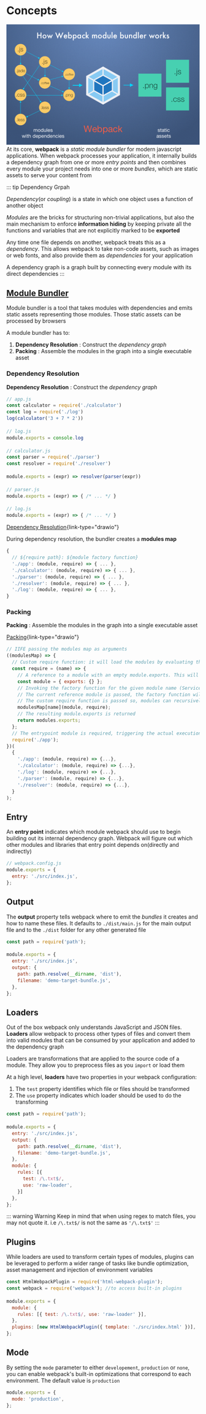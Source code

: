 # Concepts
![webpack](./FILES/concepts.md/137fd53e.png)
At its core, **webpack** is a *static module bundler* for modern javascript applications. When webpack processes your application, it internally builds a dependency graph from one or more *entry points* and then combines every module your project needs into one or more *bundles*, which are static assets to serve your content from


::: tip Dependency Grpah

*Dependency*(or *coupling*) is a state in which one object uses a function of another object

*Modules* are the bricks for structuring non-trivial applications, but also the main mechanism to enforce **information hiding** by keeping private all the functions and variables that are not explicitly marked to be **exported**

Any time one file depends on another, webpack treats this as a *dependency*. This allows webpack to take non-code assets, such as images or web fonts, and also provide them as *dependencies* for your application

A dependency graph is a graph built by connecting every module with its direct dependencies
:::

## [Module Bundler](https://slides.com/lucianomammino/unbundling-the-javascript-module-bundler-dublinjs#/76/0/3)
Module bundler is a tool that takes modules with dependencies and emits static assets representing those modules. Those static assets can be processed by browsers

A module bundler has to:
1. **Dependency Resolution** : Construct the *dependency graph*
1. **Packing** : Assemble the modules in the graph into a single executable asset


### Dependency Resolution
**Dependency Resolution** : Construct the *dependency graph*
```js
// app.js
const calculator = require('./calculator')
const log = require('./log')
log(calculator('3 + 7 * 2'))

// log.js
module.exports = console.log

// calculator.js
const parser = require('./parser')
const resolver = require('./resolver')

module.exports = (expr) => resolver(parser(expr))

// parser.js
module.exports = (expr) => { /* ... */ }

// log.js
module.exports = (expr) => { /* ... */ }
```

[Dependency Resolution](./drawio/dependency-resolution.drawio){link-type="drawio"}

During dependency resolution, the bundler creates a **modules map**

```js
{
  // ${require path}: ${module factory function}
  './app': (module, require) => { ... },
  './calculator': (module, require) => { ... },
  './parser': (module, require) => { ... },
  './resolver': (module, require) => { ... },
  './log': (module, require) => { ... },
}
```
### Packing
**Packing** : Assemble the modules in the graph into a single executable asset

[Packing](./drawio/packing.drawio){link-type="drawio"}

```js
// IIFE passing the modules map as arguments
((modulesMap) => {
  // Custom require function: it will load the modules by evaluating the code from the modules map
  const require = (name) => {
    // A reference to a module with an empty module.exports. This will be filled at evaluation time
    const module = { exports: {} };
    // Invoking the factory function for the given module name (Service locator pattern).
    // The current reference module is passed, the factory function will modify this object by adding the proper exported values
    // The custom require function is passed so, modules can recursively require other modules
    modulesMap[name](module, require);
    // The resulting module.exports is returned
    return modules.exports;
  };
  // The entrypoint module is required, triggering the actual execution of the business logic
  require('./app');
})(
  {
    './app': (module, require) => {...},
    './calculator': (module, require) => {...},
    './log': (module, require) => {...},
    './parser': (module, require) => {...},
    './resolver': (module, require) => {...},
  }
);
```

## Entry
An **entry point** indicates which module webpack should use to begin building out its internal dependency graph. Webpack will figure out which other modules and libraries that entry point depends on(directly and indirectly)

```js
// webpack.config.js
module.exports = {
  entry: './src/index.js',
};
```

## Output
The **output** property tells webpack where to emit the *bundles* it creates and how to name these files. It defaults to `./dist/main.js` for the main output file and to the `./dist` folder for any other generated file

```js
const path = require('path');

module.exports = {
  entry: './src/index.js',
  output: {
    path: path.resolve(__dirname, 'dist'),
    filename: 'demo-target-bundle.js',
  },
};
```

## Loaders
Out of the box webpack only understands JavaScript and JSON files. **Loaders** allow webpack to process other types of files and convert them into valid modules that can be consumed by your application and added to the dependency graph

Loaders are transformations that are applied to the source code of a module. They allow you to preprocess files as you `import` or load them

At a high level, **loaders** have two properties in your webpack configuration:
1. The `test` property identifies which file or files should be transformed
1. The `use` property indicates which loader should be used to do the transforming

```js
const path = require('path');

module.exports = {
  entry: './src/index.js',
  output: {
    path: path.resolve(__dirname, 'dist'),
    filename: 'demo-target-bundle.js',
  },
  module: {
    rules: [{
      test: /\.txt$/,
      use: 'raw-loader',
    }]
  },
};
```

::: warning Warning
Keep in mind that when using regex to match files, you may not quote it. i.e `/\.txt$/` is not the same as `'/\.txt$'`
:::

## Plugins
While loaders are used to transform certain types of modules, plugins can be leveraged to perform a wider range of tasks like bundle optimization, asset management and injection of environment variables

```js
const HtmlWebpackPlugin = require('html-webpack-plugin');
const webpack = require('webpack'); //to access built-in plugins

module.exports = {
  module: {
    rules: [{ test: /\.txt$/, use: 'raw-loader' }],
  },
  plugins: [new HtmlWebpackPlugin({ template: './src/index.html' })],
};
```

## Mode
By setting the `mode` parameter to either `developement`, `production` or `none`, you can enable webpack's built-in optimizations that correspond to each environment. The default value is `production`

```js
module.exports = {
  mode: 'production',
};
```